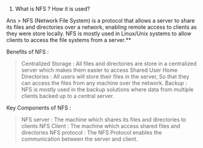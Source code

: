  1. What is NFS ? How it is used?

Ans > NFS (Network File System) is a protocol that allows a server to share its files and directories over a network, enabling remote access to clients as they were store locally.
NFS is mostly used in Linux/Unix systems to allow clients to access the file systems from a server.**

Benefits of NFS :
> Centralized Storage : All files and directories are store in a centralized server which makes them easier to access
> Shared User Home Directories : All users will store their files in the server, So that they can access the files from any machine over the network.
> Backup : NFS is mostly used in the backup solutions where data from multiple clients backed up to a central server.

Key Components of NFS :
> NFS server : The machine which shares its files and directories to clients
> NFS Client : The machine which access shared files and directories
> NFS protocol : The NFS Protocol enables the communication between the server and client.
